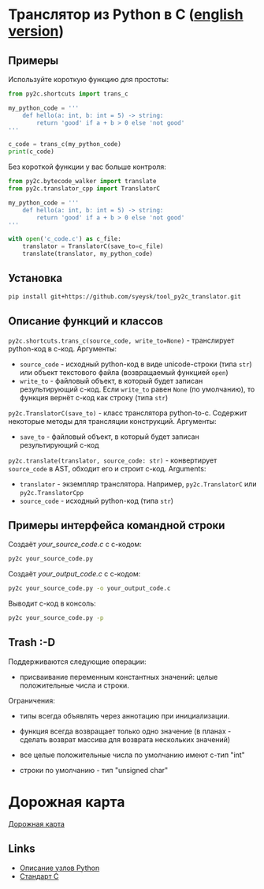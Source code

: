 # Транслятор из Python в C ([english version](README.md))

## Примеры

Используйте короткую функцию для простоты:

```python
from py2c.shortcuts import trans_c

my_python_code = '''
    def hello(a: int, b: int = 5) -> string:
        return 'good' if a + b > 0 else 'not good'
'''

c_code = trans_c(my_python_code)
print(c_code)
```

Без короткой функции у вас больше контроля:

```python
from py2c.bytecode_walker import translate
from py2c.translator_cpp import TranslatorC

my_python_code = '''
    def hello(a: int, b: int = 5) -> string:
        return 'good' if a + b > 0 else 'not good'
'''

with open('c_code.c') as c_file:
    translator = TranslatorC(save_to=c_file)
    translate(translator, my_python_code)
```

## Установка

```bash
pip install git+https://github.com/syeysk/tool_py2c_translator.git
```

## Описание функций и классов

`py2c.shortcuts.trans_c(source_code, write_to=None)` - транслирует python-код в c-код. Аргументы:
- `source_code` - исходный python-код в виде unicode-строки (типа `str`) или объект текстового файла (возвращаемый функцией `open`)
- `write_to` - файловый объект, в который будет записан результирующий c-код. Если `write_to` равен `None` (по умолчанию), то функция вернёт c-код как строку (типа `str`)

`py2c.TranslatorC(save_to)` - класс транслятора python-to-c. Содержит некоторые методы для трансляции конструкций. Аргументы:
- `save_to` - файловый объект, в который будет записан результирующий c-код

`py2c.translate(translator, source_code: str)` - конвертирует `source_code` в AST, обходит его и строит c-код. Arguments:
- `translator` - экземпляр транслятора. Например, `py2c.TranslatorC` или `py2c.TranslatorCpp`
- `source_code` - исходный python-код (типа `str`)

## Примеры интерфейса командной строки

Создаёт *your_source_code.c* с c-кодом:
```bash
py2c your_source_code.py
```

Создаёт *your_output_code.c* с c-кодом:
```bash
py2c your_source_code.py -o your_output_code.c
```

Выводит c-код в консоль:
```bash
py2c your_source_code.py -p
```


## Trash :-D

Поддерживаются следующие операции:
- присваивание переменным константных значений: целые положительные числа и строки.

Ограничения:
- типы всегда объявлять через аннотацию при инициализации.
- функция всегда возвращает только одно значение (в планах - сделать возврат массива для возврата нескольких значений)

- все целые положительные числа по умолчанию имеют c-тип "int"
- строки по умолчанию - тип "unsigned char"

# Дорожная карта

[Дорожная карта](ROADMAP.md)

## Links

- [Описание узлов Python](https://greentreesnakes.readthedocs.io/en/latest/nodes.html)
- [Стандарт C](http://www.open-std.org/jtc1/sc22/wg14/)
